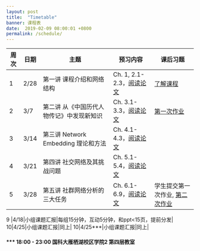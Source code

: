 ```yaml
---
layout: post
title:  "Timetable"
banner: 课程表
date:  2019-02-09 08:00:01 +0800
permalink: /schedule/
---
```



周次|日期|主题|预习内容|课后习题
-------|------|------|------------|------------
1 |2/28|第一讲 课程介绍和网络结构|Ch. 1, 2.1-2.3，[阅读论文](https://tjluo-ucas.github.io/ns/books/#lecture-1)|[了解课程](https://tjluo-ucas.github.io/ns)
2 |3/7|第二讲 从《中国历代人物传记》中发现新知识|Ch. 3.1-3.3，[阅读论文](https://tjluo-ucas.github.io/ns/books/#lecture-2)|[第一次作业](https://tjluo-ucas.github.io/ns/assignment/#a1)
3 |3/14|第三讲 Network Embedding 理论和方法|Ch. 4.1-4.3，[阅读论文](https://tjluo-ucas.github.io/ns/books/#lecture-3)|	
4 |3/21|第四讲 社交网络及其挑战问题|Ch. 5.1-5.4，[阅读论文](https://tjluo-ucas.github.io/ns/books/#lecture-4)|
5 |3/28|第五讲 社群网络分析的三大任务|Ch. 6.1-6.9，[阅读论文](https://tjluo-ucas.github.io/ns/books/#lecture-5)|学生提交第一次作业, [第二次作业](https://tjluo-ucas.github.io/ns/assignment/#a2)
<!-- 
6 |4/4|第六讲 网络社区结构|Ch. 8.1-8.2, 9.1-9.2，[阅读论文](https://tjluo-ucas.github.io/ns/books/#lecture-6)|学生提交第二次作业
7 |4/7|第七讲 社区检测和聚类|Ch 9.3-9.6, 10.1-10.4，[阅读论文](https://tjluo-ucas.github.io/ns/books/#lecture-7)|
8 |4/11|第八讲 网络链接预测|Ch. 12.1-12.3, 12.5-12.8，[阅读论文](https://tjluo-ucas.github.io/ns/books/#lecture-8)| -->

9 |4/18|小组课题汇报|每组15分钟，互动5分钟，和ppt<15页，提前分发|	
10|4/25|小组课题汇报|同上|
10|4/25***|小组课题汇报|同上|


#### *** 18:00 - 23:00 国科大雁栖湖校区学院2 第四层教室